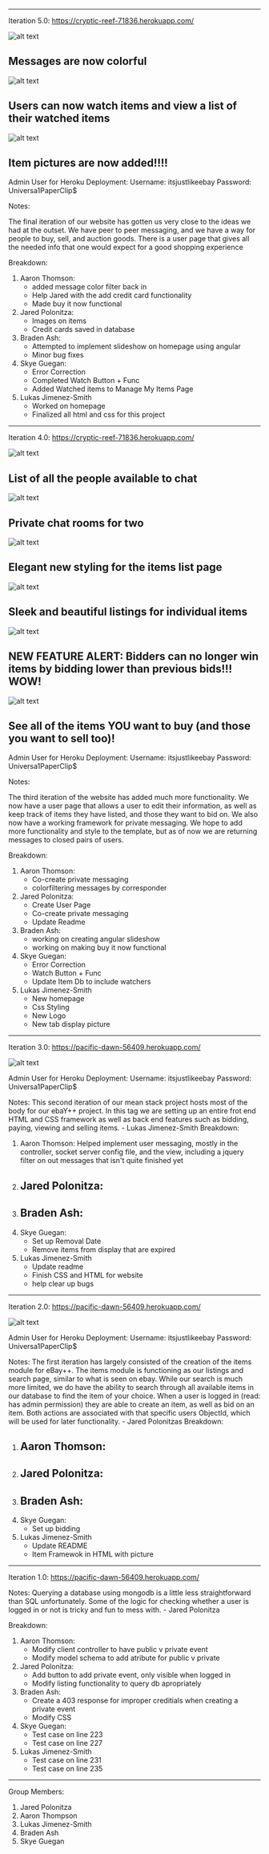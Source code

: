 -------------------------------------------------
Iteration 5.0: https://cryptic-reef-71836.herokuapp.com/

![alt text](iter4pics/chatColor.png)
## Messages are now colorful

![alt text](iter4pics/watchedItems.png)
## Users can now watch items and view a list of their watched items

![alt text](iter4pics/itemPicture.png)
## Item pictures are now added!!!!


Admin User for Heroku Deployment:
    Username: itsjustlikeebay
    Password: Universa1PaperClip$

Notes:

The final iteration of our website has gotten us very close to the ideas we had at the outset. We have peer to peer messaging, and we have a way for people to buy, sell, and auction goods. There is a user page that gives all the needed info that one would expect for a good shopping experience

Breakdown:
1. Aaron Thomson:
    - added message color filter back in
    - Help Jared with the add credit card functionality
    - Made buy it now functional
2. Jared Polonitza:
    - Images on items
    - Credit cards saved in database
3. Braden Ash:
    - Attempted to implement slideshow on homepage using angular
    - Minor bug fixes
4. Skye Guegan:
    - Error Correction
    - Completed Watch Button + Func
    - Added Watched items to Manage My Items Page
5. Lukas Jimenez-Smith
    - Worked on homepage
    - Finalized all html and css for this project
-------------------------------------------------
Iteration 4.0: https://cryptic-reef-71836.herokuapp.com/

![alt text](iter3pics/chatFriends.png)
## List of all the people available to chat

![alt text](iter3pics/ChatExample.png)
## Private chat rooms for two

![alt text](iter3pics/updatedItemListPage.png)
## Elegant new styling for the items list page

![alt text](iter3pics/listedItemPage.png)
## Sleek and beautiful listings for individual items

![alt text](iter3pics/newBidFunc.png)
## NEW FEATURE ALERT: Bidders can no longer win items by bidding lower than previous bids!!! WOW!

![alt text](iter3pics/myItemsPage.png)
## See all of the items YOU want to buy (and those you want to sell too)!

Admin User for Heroku Deployment:
    Username: itsjustlikeebay
    Password: Universa1PaperClip$

Notes:

The third iteration of the website has added much more functionality. We now have a user page that allows a user to edit their information, as well as keep track of items they have listed, and those they want to bid on. We also now have a working framework for private messaging. We hope to add more functionality and style to the template, but as of now we are returning messages to closed pairs of users.

Breakdown:
1. Aaron Thomson:
    - Co-create private messaging
    - colorfiltering messages by corresponder
2. Jared Polonitza:
    - Create User Page
    - Co-create private messaging
    - Update Readme
3. Braden Ash:
    - working on creating angular slideshow
    - working on making buy it now functional
4. Skye Guegan:
    - Error Correction
    - Watch Button + Func
    - Update Item Db to include watchers
5. Lukas Jimenez-Smith
    - New homepage
    - Css Styling
    - New Logo
    - New tab display picture
-------------------------------------------------
Iteration 3.0: https://pacific-dawn-56409.herokuapp.com/

![alt text]()

Admin User for Heroku Deployment:
    Username: itsjustlikeebay
    Password: Universa1PaperClip$

Notes:
This second iteration of our mean stack project hosts most of the body for our ebaY++ project. In this tag we are setting up an entire frot end HTML and CSS framework as well as back end features such as bidding, paying, viewing and selling items. - Lukas Jimenez-Smith
Breakdown:
1. Aaron Thomson:
    Helped implement user messaging, mostly in the controller, socket server config file, and the view, including a jquery filter on out messages that isn't quite finished yet
2. Jared Polonitza:
    -
3. Braden Ash:
    -
4. Skye Guegan:
    - Set up Removal Date
    - Remove items from display that are expired
5. Lukas Jimenez-Smith
    - Update readme
    - Finish CSS and HTML for website
    - help clear up bugs

-------------------------------------------------
Iteration 2.0: https://pacific-dawn-56409.herokuapp.com/

![alt text](screenshots/updatedItemListView.png)

Admin User for Heroku Deployment:
    Username: itsjustlikeebay
    Password: Universa1PaperClip$

Notes:
The first iteration has largely consisted of the creation of the items module for eBay++. The items module is functioning as our listings and search page, similar to what is seen on ebay. While our search is much more limited, we do have the ability to search through all available items in our database to find the item of your choice. When a user is logged in (read: has admin permission) they are able to create an item, as well as bid on an item. Both actions are associated with that specific users ObjectId, which will be used for later functionality. - Jared Polonitzas
Breakdown:
1. Aaron Thomson:
    -
2. Jared Polonitza:
    -
3. Braden Ash:
    -
4. Skye Guegan:
    - Set up bidding
5. Lukas Jimenez-Smith
    - Update README
    - Item Framewok in HTML with picture

-------------------------------------------------
Iteration 1.0: https://pacific-dawn-56409.herokuapp.com/

Notes:
Querying a database using mongodb is a little less straightforward than SQL unfortunately. Some of the logic for checking whether a user is logged in or not is tricky and fun to mess with. - Jared Polonitza

Breakdown:
1. Aaron Thomson:
    - Modify client controller to have public v private event
    - Modify model schema to add atribute for public v private
2. Jared Polonitza:
    - Add button to add private event, only visible when logged in
    - Modify listing functionality to query db apropriately
3. Braden Ash:
    - Create a 403 response for improper creditials when creating a private event
    - Modify CSS
4. Skye Guegan:
    - Test case on line 223
    - Test case on line 227
5. Lukas Jimenez-Smith
    - Test case on line 231
    - Test case on line 235

-------------------------------------------------
Group Members:
1. Jared Polonitza
2. Aaron Thompson
3. Lukas Jimenez-Smith
4. Braden Ash
5. Skye Guegan
